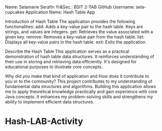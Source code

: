 Name: Selamarie Serafin						       Yr&Sec.: BSIT 2-TAB
GitHub Username: sela-cupcakes
Application Name: Hash Table  App

Introduction of Hash Table 
                      The application provides the following functionalities:
add: Adds a key-value pair to the hash table.  Keys are strings, and values are integers.
get: Retrieves the value associated with a given key.
remove: Removes a key-value pair from the hash table.
list: Displays all key-value pairs in the hash table.
exit: Exits the application.

Describe the Hash Table 
	This application serves as a practical demonstration of hash table data structures.  It reinforces understanding of their use in storing and retrieving data efficiently.  It's designed for educational purposes to illustrate core concepts.
 
Why did you make that kind of application and How does it contribute to you or to the community?
	This project contributes to my understanding of fundamental data structures and algorithms.  Building this application allows me to apply theoretical knowledge practically and gain experience with core Java concepts.  It enhances my problem-solving skills and strengthens my ability to implement efficient data structures.
# Hash-LAB-Activity
